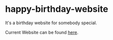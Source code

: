 # happy-birthday-website
It's a birthday website for somebody special.

Current Website can be found [here](https://happy-birthday-website-cg9gp6wax-cyrolites-projects.vercel.app).
